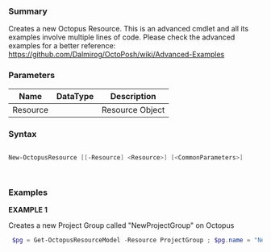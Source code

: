 ﻿### Summary
Creates a new Octopus Resource. This is an advanced cmdlet and all its examples involve multiple lines of code. Please check the advanced examples for a better reference: https://github.com/Dalmirog/OctoPosh/wiki/Advanced-Examples
### Parameters
| Name | DataType          | Description |
| ------------- | ----------- | ----------- |
| Resource |  |  Resource Object     |

### Syntax
``` powershell

New-OctopusResource [[-Resource] <Resource>] [<CommonParameters>]




``` 

### Examples
**EXAMPLE 1**

Creates a new Project Group called "NewProjectGroup" on Octopus

``` powershell 
 $pg = Get-OctopusResourceModel -Resource ProjectGroup ; $pg.name = "NewProjectGroup" ; New-OctopusResource -Resource $pg
``` 

